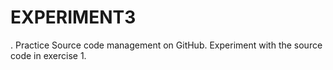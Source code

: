 # EXPERIMENT3
. Practice Source code management on GitHub. Experiment with the source code in exercise 1. 
